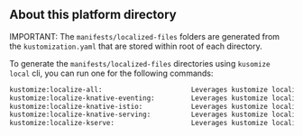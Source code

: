 ## About this platform directory

IMPORTANT: The `manifests/localized-files` folders are generated from the `kustomization.yaml` that are stored within root of each directory.

To generate the `manifests/localized-files` directories using `kusomize local` cli, you can run one for the following commands:

```bash
kustomize:localize-all:                      Leverages kustomize localize to download all remote manifests
kustomize:localize-knative-eventing:         Leverages kustomize localize to download all remote manifests for knative-eventing
kustomize:localize-knative-istio:            Leverages kustomize localize to download all remote manifests for knative-istio
kustomize:localize-knative-serving:          Leverages kustomize localize to download all remote manifests for knative-serving
kustomize:localize-kserve:                   Leverages kustomize localize to download all remote manifests for kserve               
```
